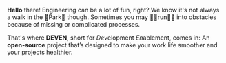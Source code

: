 **Hello** there! Engineering can be a lot of fun, right?
We know it's not always a walk in the
<span aria-hidden="true">🌳</span>&#8205;Park&#8205;<span aria-hidden="true">🌲</span>
though.
Sometimes you may
<span aria-hidden="true">🏃🏾</span>&#8205;run&#8205;<span aria-hidden="true">🏃🏼</span>
into obstacles because of missing or complicated processes.

That's where **DEVEN**, short for <em>Dev</em>elopment <em>En</em>ablement,
comes in:
An **open-source** project that’s designed to make your work life smoother and
your projects healthier.
